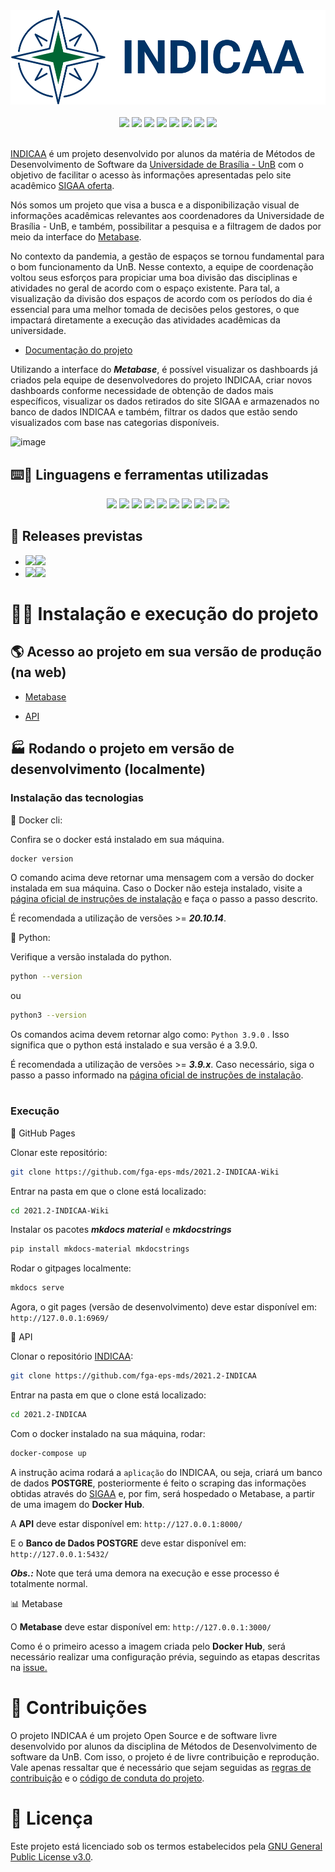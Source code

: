 <div align="center"><img id="indicaa-logo" src="docs/assets/logo.svg"></img></div><br/>

<div align="center">
<img src="https://img.shields.io/github/issues/fga-eps-mds/2021.2-INDICAA?style=for-the-badge"></img> <img src="https://img.shields.io/github/issues-closed/fga-eps-mds/2021.2-INDICAA?style=for-the-badge"></img> <img src="https://img.shields.io/github/issues-pr/fga-eps-mds/2021.2-INDICAA-Wiki?style=for-the-badge"></img> <img src="https://img.shields.io/github/issues-pr-closed/fga-eps-mds/2021.2-INDICAA-Wiki?style=for-the-badge"></img> <img src="https://img.shields.io/github/repo-size/fga-eps-mds/2021.2-INDICAA-Wiki?style=for-the-badge"> <img src="https://img.shields.io/github/license/fga-eps-mds/2021.2-INDICAA?style=for-the-badge"></img> <img src="https://img.shields.io/github/v/release/fga-eps-mds/2021.2-INDICAA?style=for-the-badge"></img> <img src="https://img.shields.io/github/last-commit/fga-eps-mds/2021.2-INDICAA-Wiki?style=for-the-badge"></img>
</div><br/>

[INDICAA](https://indicaa.herokuapp.com/) é um projeto desenvolvido por alunos da matéria de Métodos de Desenvolvimento de Software da [Universidade de Brasília - UnB](https://www.unb.br/) com o objetivo de facilitar o acesso às informações apresentadas pelo site acadêmico [SIGAA oferta](https://sig.unb.br/sigaa/public/turmas/listar.jsf?aba=p-ensino).

Nós somos um projeto que visa a busca e a disponibilização visual de informações acadêmicas relevantes aos coordenadores da Universidade de Brasília - UnB, e também, possibilitar a pesquisa e a filtragem de dados por meio da interface do [Metabase](https://www.metabase.com/).

No contexto da pandemia, a gestão de espaços se tornou fundamental para o bom funcionamento da UnB. Nesse contexto, a equipe de coordenação voltou seus esforços para propiciar uma boa divisão das disciplinas e atividades no geral de acordo com o espaço existente. Para tal, a visualização da divisão dos espaços de acordo com os períodos do dia é essencial para uma melhor tomada de decisões pelos gestores, o que impactará diretamente a execução das atividades acadêmicas da universidade.

-   [Documentação do projeto](https://fga-eps-mds.github.io/2021.2-INDICAA-Wiki/)

Utilizando a interface do _**Metabase**_, é possível visualizar os dashboards já criados pela equipe de desenvolvedores do projeto INDICAA, criar novos dashboards conforme necessidade de obtenção de dados mais específicos, visualizar os dados retirados do site SIGAA e armazenados no banco de dados INDICAA e também, filtrar os dados que estão sendo visualizados com base nas categorias disponíveis.

![image](https://user-images.githubusercontent.com/62526025/163576771-5e0479f7-e859-4d76-9041-e8951c7462fe.png)

## ⌨️🔨 Linguagens e ferramentas utilizadas

<div align="center">
<img src="https://img.shields.io/badge/Heroku-430098?style=for-the-badge&logo=heroku&logoColor=white"></img> <img src="https://img.shields.io/badge/PostgreSQL-316192?style=for-the-badge&logo=postgresql&logoColor=white"></img> <img src="https://img.shields.io/badge/Figma-F24E1E?style=for-the-badge&logo=figma&logoColor=white"></img> <img src="https://img.shields.io/badge/Canva-%2300C4CC.svg?&style=for-the-badge&logo=Canva&logoColor=white"></img> <img src="https://img.shields.io/badge/Docker-2CA5E0?style=for-the-badge&logo=docker&logoColor=white"></img> <img src="https://img.shields.io/badge/django%20rest-ff1709?style=for-the-badge&logo=django&logoColor=white"></img> <img src="https://img.shields.io/badge/Selenium-43B02A?style=for-the-badge&logo=Selenium&logoColor=white"></img> <img src="https://img.shields.io/badge/Discord-5865F2?style=for-the-badge&logo=discord&logoColor=white"></img> <img src="https://img.shields.io/badge/Python-FFD43B?style=for-the-badge&logo=python&logoColor=blue"></img> <img src="https://img.shields.io/badge/Metabase-509EE3?style=for-the-badge&logo=metabase&logoColor=fff"></img>
</div>

## 📑 Releases previstas

-   <a href="https://github.com/fga-eps-mds/2021.2-INDICAA/releases/tag/v0.1"><img src="https://img.shields.io/badge/Release_1-v0.1-green?style=for-the-badge"></img><img src="https://img.shields.io/badge/Date-07%2F03%2F2022-lightgrey?style=for-the-badge"></img></a>
-   <img src="https://img.shields.io/badge/Release_2-v0.2-yellow?style=for-the-badge"></img><img src="https://img.shields.io/badge/Date-26%2F04%2F2022-lightgrey?style=for-the-badge"></img>

# 🚀💾 Instalação e execução do projeto

## 🌎 Acesso ao projeto em sua versão de produção (na web)

- [Metabase](https://indicaa.herokuapp.com/)
  
- [API](https://indicaa-api.herokuapp.com/)

## 🏭 Rodando o projeto em versão de desenvolvimento (localmente)

### Instalação das tecnologias

🐋 Docker cli:

Confira se o docker está instalado em sua máquina.

```sh
docker version
```
O comando acima deve retornar uma mensagem com a versão do docker instalada em sua máquina. Caso o Docker não esteja instalado, visite a [página oficial de instruções de instalação](https://docs.docker.com/engine/install/ubuntu/) e faça o passo a passo descrito.

É recomendada a utilização de versões >= _**20.10.14**_.

🐍 Python:

Verifique a versão instalada do python.

```sh
python --version
```
ou
```sh
python3 --version
```
Os comandos acima devem retornar algo como: 
```Python 3.9.0```
. Isso significa que o python está instalado e sua versão é a 
3.9.0.

É recomendada a utilização de versões >= _**3.9.x**_. Caso necessário, siga o passo a passo informado na [página oficial de instruções de instalação](https://python.org.br/instalacao-linux/).

#
### Execução

🚀 GitHub Pages

Clonar este repositório:
```sh
git clone https://github.com/fga-eps-mds/2021.2-INDICAA-Wiki 
```
Entrar na pasta em que o clone está localizado:
```sh
cd 2021.2-INDICAA-Wiki
```
Instalar os pacotes _**mkdocs material**_ e _**mkdocstrings**_
```sh
pip install mkdocs-material mkdocstrings
```
Rodar o gitpages localmente:
```sh
mkdocs serve
```
Agora, o git pages (versão de desenvolvimento) deve estar disponível em: ```http://127.0.0.1:6969/```

🧭 API

Clonar o repositório [INDICAA](https://github.com/fga-eps-mds/2021.2-INDICAA/):
```sh
git clone https://github.com/fga-eps-mds/2021.2-INDICAA
```
Entrar na pasta em que o clone está localizado:
```sh
cd 2021.2-INDICAA
```

Com o docker instalado na sua máquina, rodar:
```sh
docker-compose up
```
A instrução acima rodará a ```aplicação``` do INDICAA, ou seja, criará um banco de dados **POSTGRE**, posteriormente é feito o scraping das informações obtidas através do [SIGAA](https://sig.unb.br/sigaa/public/turmas/listar.jsf?aba=p-ensino) e, por fim, será hospedado o Metabase, a partir de uma imagem do **Docker Hub**.

A **API** deve estar disponível em: ```http://127.0.0.1:8000/```

E o **Banco de Dados POSTGRE** deve estar disponível em: ```http://127.0.0.1:5432/```

_**Obs.:**_ Note que terá uma demora na execução e esse processo é totalmente normal.

📊 Metabase

O **Metabase** deve estar disponível em: ```http://127.0.0.1:3000/```

Como é o primeiro acesso a imagem criada pelo **Docker Hub**, será necessário realizar uma configuração prévia, seguindo as etapas descritas na [issue.](https://github.com/fga-eps-mds/2021.2-INDICAA/issues/87#issuecomment-1075163142)



# 🤝 Contribuições

O projeto INDICAA é um projeto Open Source e de software livre desenvolvido por alunos da disciplina de Métodos de Desenvolvimento de software da UnB. Com isso, o projeto é de livre contribuição e reprodução. Vale apenas ressaltar que é necessário que sejam seguidas as [regras de contribuição](https://fga-eps-mds.github.io/2021.2-INDICAA-Wiki/contributing/) e o [código de conduta do projeto](https://fga-eps-mds.github.io/2021.2-INDICAA-Wiki/CODE_OF_CONDUCT/).

# 🔐 Licença

Este projeto está licenciado sob os termos estabelecidos pela [GNU General Public License v3.0](https://github.com/fga-eps-mds/2021.2-INDICAA/blob/main/LICENSE).
